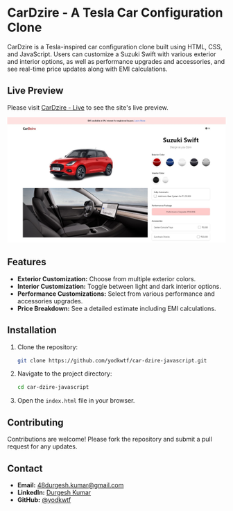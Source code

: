# CarDzire - A Tesla Car Configuration Clone

CarDzire is a Tesla-inspired car configuration clone built using HTML, CSS, and JavaScript. Users can customize a Suzuki Swift with various exterior and interior options, as well as performance upgrades and accessories, and see real-time price updates along with EMI calculations.

## Live Preview

Please visit [CarDzire - Live](https://cardzire-dk.netlify.app) to see the site's live preview.

![CarDzire Preview](./images/cover.jpg)

## Features

- **Exterior Customization:** Choose from multiple exterior colors.
- **Interior Customization:** Toggle between light and dark interior options.
- **Performance Customizations:** Select from various performance and accessories upgrades.
- **Price Breakdown:** See a detailed estimate including EMI calculations.

## Installation

1. Clone the repository:

   ```bash
   git clone https://github.com/yodkwtf/car-dzire-javascript.git
   ```

2. Navigate to the project directory:

   ```bash
   cd car-dzire-javascript
   ```

3. Open the `index.html` file in your browser.

## Contributing

Contributions are welcome! Please fork the repository and submit a pull request for any updates.

## Contact

- **Email:** [48durgesh.kumar@gmail.com](mailto:48durgesh.kumar@gmail.com)
- **LinkedIn:** [Durgesh Kumar](https://www.linkedin.com/in/durgesh-chaudhary/)
- **GitHub:** [@yodkwtf](https://github.com/yodkwtf)
